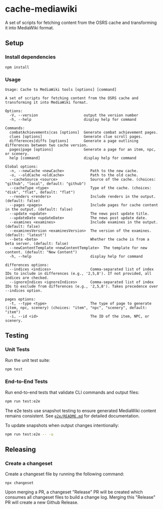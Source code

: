 # cache-mediawiki

A set of scripts for fetching content from the OSRS cache and transforming it into MediaWiki format.

## Setup

### Install dependencies

```
npm install
```

### Usage

```
Usage: Cache to MediaWiki tools [options] [command]

A set of scripts for fetching content from the OSRS cache and transforming it into MediaWiki format.

Options:
  -V, --version                     output the version number
  -h, --help                        display help for command

Commands:
  combatAchievements|cas [options]  Generate combat achievement pages.
  clues [options]                   Generate clue scroll pages.
  differences|diffs [options]       Generate a page outlining differences between two cache version.
  pages|page [options]              Generate a page for an item, npc, or scenery.
  help [command]                    display help for command

Global options:
  -n, --newCache <newCache>            Path to the new cache.
  -o, --oldCache <oldCache>            Path to the old cache.
  --cacheSource <source>               Source of the cache. (choices: "github", "local", default: "github")
  --cacheType <type>                   Type of the cache. (choices: "disk", "flat", default: "flat")
  --renders <renders>                  Include renders in the output. (default: false)
  --pages <pages>                      Include pages for cache content in the output. (default: false)
  --update <update>                    The news post update title.
  --updateDate <updateDate>            The news post update date.
  --examines <examines>                Include examines in the output. (default: false)
  --examinesVersion <examinesVersion>  The version of the examines. (default: "latest")
  --beta <beta>                        Whether the cache is from a beta server. (default: false)
  --newContentTemplate <newContentTemplate>  The template for new content. (default: "New Content")
  -h, --help                           display help for command

differences options:
  --indices <indices>                  Comma-separated list of index IDs to include in differences (e.g., '2,5,8'). If not provided, all indices are checked.
  --ignoreIndices <ignoreIndices>      Comma-separated list of index IDs to exclude from differences (e.g., '2,5,8'). Takes precedence over --indices option.

pages options:
  -t, --type <type>                    The type of page to generate (item, npc, scenery) (choices: "item", "npc", "scenery", default: "item")
  -i, --id <id>                        The ID of the item, NPC, or scenery.
```

## Testing

### Unit Tests

Run the unit test suite:

```bash
npm test
```

### End-to-End Tests

Run end-to-end tests that validate CLI commands and output files:

```bash
npm run test:e2e
```

The e2e tests use snapshot testing to ensure generated MediaWiki content remains consistent. See [`e2e/README.md`](e2e/README.md) for detailed documentation.

To update snapshots when output changes intentionally:

```bash
npm run test:e2e -- -u
```

## Releasing

### Create a changeset

Create a changeset file by running the following command:

```
npx changeset
```

Upon merging a PR, a changeset "Release" PR will be created which consumes all changeset files to build a change log. Merging this "Release" PR will create a new Github Release.
